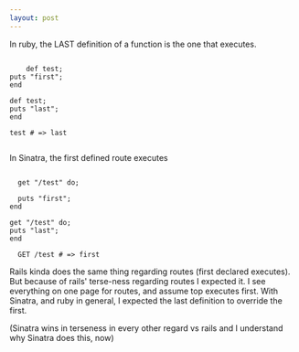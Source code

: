 ```yaml
---
layout: post
---
```

In ruby, the LAST definition of a function is the one that executes.

<p>
  <code>
    def test;<br />puts "first";<br />end <br /><br />def test;<br />puts "last";<br />end <br /><br />test # =&gt; last
  </code>
</p>

In Sinatra, the first defined route executes

<p>
<code>
  get "/test" do;<br />
  <span style="font-family: monospace;">puts "first";<br />end <br /><br />get "/test" do;<br />puts "last";<br />end <br /></span>
  <span style="font-family: monospace;">GET /test # =&gt; first</span>
</code>
</p>

Rails kinda does the same thing regarding routes (first declared executes). But because of rails' terse-ness regarding routes I expected it. I see everything on one page for routes, and assume top executes first. With Sinatra, and ruby in general, I expected the last definition to override the first.

(Sinatra wins in terseness in every other regard vs rails and I understand why Sinatra does this, now)
